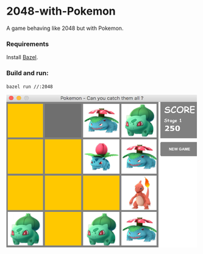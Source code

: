 # 2048-with-Pokemon
A game behaving like 2048 but with Pokemon.

### Requirements

Install [Bazel](https://bazel.build/install).

### Build and run:

```sh
bazel run //:2048
```

<img src="https://raw.githubusercontent.com/Vui-Chee/2048-with-Pokemon/master/2048-pokemon-screenshot.png" width="500" height="400"/>
